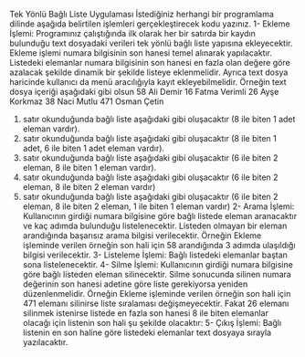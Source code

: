 Tek Yönlü Bağlı Liste Uygulaması
İstediğiniz herhangi bir programlama dilinde aşağıda belirtilen işlemleri gerçekleştirecek kodu
yazınız.
1- Ekleme İşlemi: Programınız çalıştığında ilk olarak her bir satırda bir kaydın bulunduğu text dosyadaki
verileri tek yönlü bağlı liste yapısına ekleyecektir. Ekleme işlemi numara bilgisinin son hanesi temel
alınarak yapılacaktır. Listedeki elemanlar numara bilgisinin son hanesi en fazla olan değere göre
azalacak şekilde dinamik bir şekilde listeye eklenmelidir. Ayrıca text dosya haricinde kullanıcı da
menü aracılığıyla kayıt ekleyebilmelidir.
Örneğin text dosya içeriği aşağıdaki gibi olsun
58 Ali Demir
16 Fatma Verimli
26 Ayşe Korkmaz
38 Naci Mutlu
471 Osman Çetin
1. satır okunduğunda bağlı liste aşağıdaki gibi oluşacaktır (8 ile biten 1 adet eleman vardır).
2. satır okunduğunda bağlı liste aşağıdaki gibi oluşacaktır (8 ile biten 1 adet, 6 ile biten 1 adet eleman
vardır).
3. satır okunduğunda bağlı liste aşağıdaki gibi oluşacaktır (6 ile biten 2 eleman, 8 ile biten 1 eleman
vardır).
4. satır okunduğunda bağlı liste aşağıdaki gibi oluşacaktır (6 ile biten 2 eleman, 8 ile biten 2 eleman
vardır)
5. satır okunduğunda bağlı liste aşağıdaki gibi oluşacaktır (6 ile biten 2 eleman, 8 ile biten 2 eleman, 1 ile
biten 1 eleman vardır)
2- Arama İşlemi: Kullanıcının girdiği numara bilgisine göre bağlı listede eleman aranacaktır ve kaç
adımda bulunduğu listelenecektir. Listeden olmayan bir eleman arandığında başarısız arama bilgisi
verilecektir.
Örneğin Ekleme işleminde verilen örneğin son hali için 58 arandığında 3 adımda ulaşıldığı bilgisi
verilecektir.
3- Listeleme İşlemi: Bağlı listedeki elemanlar baştan sona listelenecektir.
4- Silme İşlemi: Kullanıcının girdiği numara bilgisine göre bağlı listeden eleman silinecektir. Silme
sonucunda silinen numara değerinin son hanesi adetine göre liste gerekiyorsa yeniden düzenlenmelidir.
Örneğin Ekleme işleminde verilen örneğin son hali için 471 elemanı silinirse liste sıralaması
değişmeyecektir. Fakat 26 elemanı silinmek istenirse listede en fazla son hanesi 8 ile biten elemanlar
olacağı için listenin son hali şu şekilde olacaktır:
5- Çıkış İşlemi: Bağlı listenin en son haline göre listedeki elemanlar text dosyaya sırayla yazılacaktır.
